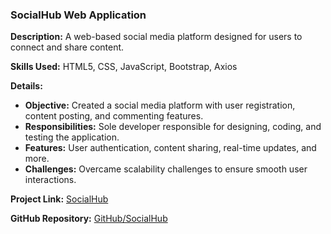 ### SocialHub Web Application

**Description:** A web-based social media platform designed for users to connect and share content.

**Skills Used:** HTML5, CSS, JavaScript, Bootstrap, Axios

**Details:**
- **Objective:** Created a social media platform with user registration, content posting, and commenting features.
- **Responsibilities:** Sole developer responsible for designing, coding, and testing the application.
- **Features:** User authentication, content sharing, real-time updates, and more.
- **Challenges:** Overcame scalability challenges to ensure smooth user interactions.

**Project Link:** [SocialHub](https://652b76c2dafbc179fec11f2c--verdant-longma-977b6e.netlify.app/)

**GitHub Repository:** [GitHub/SocialHub](https://github.com/AmiraAlaa3/SocialMediaHub)



